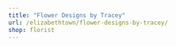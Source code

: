 ```yaml
---
title: "Flower Designs by Tracey"
url: /elizabethtown/flower-designs-by-tracey/
shop: florist
---
```

